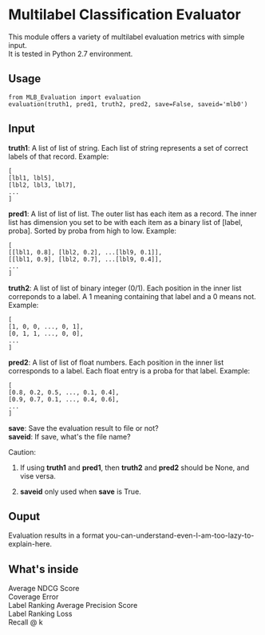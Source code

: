 # Multilabel Classification Evaluator #
This module offers a variety of multilabel evaluation metrics with simple input.  
It is tested in Python 2.7 environment.  
## Usage ##
```
from MLB_Evaluation import evaluation
evaluation(truth1, pred1, truth2, pred2, save=False, saveid='mlb0')
```
## Input ##
__truth1__: A list of list of string. Each list of string represents a set of correct labels of that record. Example:  
```
[
[lbl1, lbl5],
[lbl2, lbl3, lbl7],
...
]
```
__pred1__: A list of list of list. The outer list has each item as a record. The inner list has dimension you set to be with each item as a binary list of [label, proba]. Sorted by proba from high to low. Example:  
```
[
[[lbl1, 0.8], [lbl2, 0.2], ...[lbl9, 0.1]], 
[[lbl1, 0.9], [lbl2, 0.7], ...[lbl9, 0.4]], 
...
]
```
__truth2__: A list of list of binary integer (0/1). Each position in the inner list correponds to a label. A 1 meaning containing that label and a 0 means not. Example:  
```
[
[1, 0, 0, ..., 0, 1],
[0, 1, 1, ..., 0, 0],
...
]
```
__pred2__: A list of list of float numbers. Each position in the inner list corresponds to a label. Each float entry is a proba for that label. Example:  
```
[
[0.8, 0.2, 0.5, ..., 0.1, 0.4],
[0.9, 0.7, 0.1, ..., 0.4, 0.6],
...
]
```
__save__: Save the evaluation result to file or not?  
__saveid__: If save, what's the file name?  

Caution:  
1. If using __truth1__ and __pred1__, then __truth2__ and __pred2__ should be None, and vise versa.  
2) __saveid__ only used when __save__ is True.  

## Ouput ##
Evaluation results in a format you-can-understand-even-I-am-too-lazy-to-explain-here.  

## What's inside ##
Average NDCG Score  
Coverage Error  
Label Ranking Average Precision Score  
Label Ranking Loss  
Recall @ k  











